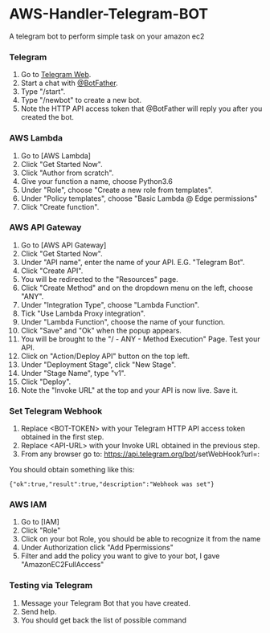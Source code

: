 # AWS-Handler-Telegram-BOT
A telegram bot to perform simple task on your amazon ec2


### Telegram
1. Go to [Telegram Web](https://web.telegram.org/).
2. Start a chat with [@BotFather](https://telegram.me/BotFather).
3. Type "/start".
4. Type "/newbot" to create a new bot.
5. Note the HTTP API access token that @BotFather will reply you after you created the bot.

### AWS Lambda
1. Go to [AWS Lambda]
2. Click "Get Started Now".
3. Click "Author from scratch".
4. Give your function a name, choose Python3.6
5. Under "Role",  choose "Create a new role from templates".
6. Under "Policy templates", choose "Basic Lambda @ Edge permissions"
7. Click "Create function".

### AWS API Gateway
1. Go to [AWS API Gateway]
2. Click "Get Started Now".
3. Under "API name", enter the name of your API. E.G. "Telegram Bot".
4. Click "Create API".
5. You will be redirected to the "Resources" page.
6. Click "Create Method" and on the dropdown menu on the left, choose "ANY".
7. Under "Integration Type", choose "Lambda Function".
8. Tick "Use Lambda Proxy integration".
9. Under "Lambda Function", choose the name of your function.
10. Click "Save" and "Ok" when the popup appears.
11. You will be brought to the "/ - ANY - Method Execution" Page. Test your API.
12. Click on "Action/Deploy API" button on the top left.
13. Under "Deployment Stage", click "New Stage".
14. Under "Stage Name", type "v1".
15. Click "Deploy".
16. Note the "Invoke URL" at the top and your API is now live. Save it.

### Set Telegram Webhook
1. Replace &lt;BOT-TOKEN&gt; with your Telegram HTTP API access token obtained in the first step. 
2. Replace &lt;API-URL&gt; with your Invoke URL obtained in the previous step.
3. From any browser go to: https://api.telegram.org/bot<BOT-TOKEN>/setWebHook?url=<API-URL>:

You should obtain something like this:
```
{"ok":true,"result":true,"description":"Webhook was set"}
```

### AWS IAM
1. Go to [IAM]
2. Click "Role"
3. Click on your bot Role, you should be able to recognize it from the name
4. Under Authorization click "Add Ppermissions"
5. Filter and add the policy you want to give to your bot, I gave "AmazonEC2FullAccess"
### Testing via Telegram
1. Message your Telegram Bot that you have created.
2. Send help.
3. You should get back the list of possible command
